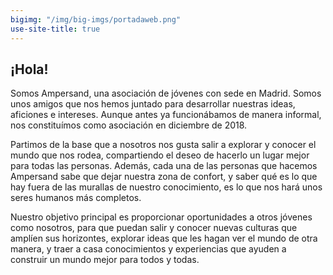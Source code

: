 ```yaml
---
bigimg: "/img/big-imgs/portadaweb.png"
use-site-title: true
---
```


## ¡Hola!

Somos Ampersand, una asociación de jóvenes con sede en Madrid. Somos unos amigos que nos hemos juntado para desarrollar nuestras ideas, aficiones e intereses. Aunque antes ya funcionábamos de manera informal, nos constituímos como asociación en diciembre de 2018.

Partimos de la base que a nosotros nos gusta salir a explorar y conocer el mundo que nos rodea, compartiendo el deseo de hacerlo un lugar mejor para todas las personas. Además, cada una de las personas que hacemos Ampersand sabe que dejar nuestra zona de confort, y saber qué es lo que hay fuera de las murallas de nuestro conocimiento, es lo que nos hará unos seres humanos más completos.

Nuestro objetivo principal es proporcionar oportunidades a otros jóvenes como nosotros, para que puedan salir y conocer nuevas culturas que amplíen sus horizontes, explorar ideas que les hagan ver el mundo de otra manera, y traer a casa conocimientos y experiencias que ayuden a construir un mundo mejor para todos y todas. 
